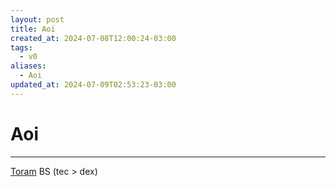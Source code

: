 ```yaml
---
layout: post
title: Aoi
created_at: 2024-07-08T12:00:24-03:00
tags:
  - v0
aliases:
  - Aoi
updated_at: 2024-07-09T02:53:23-03:00
---
```

# Aoi
---

[Toram](_draft/2024/07/2024-07-06-Toram.md)
BS (tec > dex)